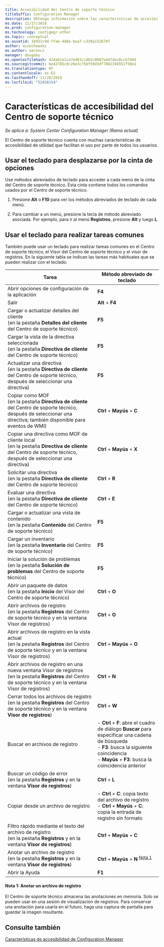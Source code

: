 ```yaml
---
title: Accesibilidad del Centro de soporte técnico
titleSuffix: Configuration Manager
description: Obtenga información sobre las características de accesibilidad del Centro de soporte técnico de Configuration Manager.
ms.date: 11/27/2018
ms.prod: configuration-manager
ms.technology: configmgr-other
ms.topic: conceptual
ms.assetid: 1b931c9d-ffae-4d8e-baa7-c330a152674f
author: aczechowski
ms.author: aaroncz
manager: dougeby
ms.openlocfilehash: 424ab2a1ca7ed81ccdb5c0607edd74ec8ccb7484
ms.sourcegitcommit: 6e42785c8c26e3c75bf59d3df7802194551f58e1
ms.translationtype: HT
ms.contentlocale: es-ES
ms.lasthandoff: 11/28/2018
ms.locfileid: "52458154"
---
```

# <a name="accessibility-features-in-support-center"></a>Características de accesibilidad del Centro de soporte técnico

*Se aplica a: System Center Configuration Manager (Rama actual)*

El Centro de soporte técnico cuenta con muchas características de accesibilidad de utilidad que facilitan el uso por parte de todos los usuarios. 



## <a name="use-the-keyboard-to-move-around-the-ribbon"></a>Usar el teclado para desplazarse por la cinta de opciones

Use métodos abreviados de teclado para acceder a cada menú de la cinta del Centro de soporte técnico. Esta cinta contiene todos los comandos usados por el Centro de soporte técnico.

1.  Presione **Alt** o **F10** para ver los métodos abreviados de teclado de cada menú.

2.  Para cambiar a un menú, presione la tecla de método abreviado asociada. Por ejemplo, para ir al menú **Registros**, presione **Alt** y luego **L**.



## <a name="use-the-keyboard-to-perform-common-tasks"></a>Usar el teclado para realizar tareas comunes

También puede usar un teclado para realizar tareas comunes en el Centro de soporte técnico, el Visor del Centro de soporte técnico y el visor de registros. En la siguiente tabla se indican las tareas más habituales que se pueden realizar con el teclado:


|Tarea  |Método abreviado de teclado  |
|---------|---------|
|Abrir opciones de configuración de la aplicación |**F4**|
|Salir     |**Alt** + **F4**|
|Cargar o actualizar detalles del cliente<br>(en la pestaña **Detalles del cliente** del Centro de soporte técnico)|**F5**|
|Cargar la vista de la directiva seleccionada<br>(en la pestaña **Directiva de cliente** del Centro de soporte técnico)|**F5**|
|Actualizar una directiva<br>(en la pestaña **Directiva de cliente** del Centro de soporte técnico, después de seleccionar una directiva)|**F5** |
|Copiar como MOF<br>(en la pestaña **Directiva de cliente** del Centro de soporte técnico, después de seleccionar una directiva; también disponible para eventos de WMI)|**Ctrl** + **Mayús** + **C** |
|Copiar una directiva como MOF de cliente local<br>(en la pestaña **Directiva de cliente** del Centro de soporte técnico, después de seleccionar una directiva)|**Ctrl** + **Mayús** + **X** |
|Solicitar una directiva<br>(en la pestaña **Directiva de cliente** del Centro de soporte técnico)|**Ctrl** + **R** |
|Evaluar una directiva<br>(en la pestaña **Directiva de cliente** del Centro de soporte técnico)|**Ctrl** + **E** |
|Cargar o actualizar una vista de contenido<br>(en la pestaña **Contenido** del Centro de soporte técnico)|**F5** |
|Cargar un inventario<br>(en la pestaña **Inventario** del Centro de soporte técnico)|**F5** |
|Iniciar la solución de problemas<br>(en la pestaña **Solución de problemas** del Centro de soporte técnico)|**F5** |
|Abrir un paquete de datos<br>(en la pestaña **Inicio** del Visor del Centro de soporte técnico)|**Ctrl** + **O** |
|Abrir archivos de registro<br>(en la pestaña **Registros** del Centro de soporte técnico y en la ventana Visor de registros)|**Ctrl** + **O** |
|Abrir archivos de registro en la vista actual<br>(en la pestaña **Registros** del Centro de soporte técnico y en la ventana Visor de registros)|**Ctrl** + **Mayús** + **O** |
|Abrir archivos de registro en una nueva ventana Visor de registros<br>(en la pestaña **Registros** del Centro de soporte técnico y en la ventana Visor de registros)|**Ctrl** + **N** |
|Cerrar todos los archivos de registro<br>(en la pestaña **Registros** del Centro de soporte técnico y en la ventana **Visor de registros**)|**Ctrl** + **W** |
|Buscar en archivos de registro| - **Ctrl** + **F**: abre el cuadro de diálogo **Buscar** para especificar una cadena de búsqueda<br> - **F3**: busca la siguiente coincidencia<br> - **Mayús** + **F3**: busca la coincidencia anterior|
|Buscar un código de error<br>(en la pestaña **Registros** y en la ventana **Visor de registros**)|**Ctrl** + **L** |
|Copiar desde un archivo de registro| - **Ctrl** + **C**: copia texto del archivo de registro<br> - **Ctrl** + **Mayús** + **C**: copia la entrada de registro sin formato|
|Filtro rápido mediante el texto del archivo de registro<br>(en la pestaña **Registros** y en la ventana **Visor de registros**)|**Ctrl** + **Mayús** + **C** |
|Anotar un archivo de registro<br>(en la pestaña **Registros** y en la ventana **Visor de registros**)|**Ctrl** + **Mayús** + **N** <sup>[Nota 1](#bkmk_note1)</sup>|
|Abrir la Ayuda|**F1**|


#### <a name="bkmk_note1"></a> Nota 1: Anotar un archivo de registro
El Centro de soporte técnico almacena las anotaciones en memoria. Solo se pueden usar en una sesión de visualización de registros. Para conservar una anotación para usarla en el futuro, haga una captura de pantalla para guardar la imagen resultante.


## <a name="see-also"></a>Consulte también

[Características de accesibilidad de Configuration Manager](/sccm/core/understand/accessibility-features)
